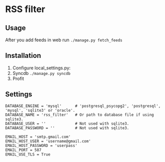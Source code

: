 RSS filter
====================

Usage
-----

After you add feeds in web run `./manage.py fetch_feeds`

Installation
------------

1. Configure local\_settings.py:
2. Syncdb `./manage.py syncdb`
3. Profit

Settings
--------

    DATABASE_ENGINE = 'mysql'      # 'postgresql_psycopg2', 'postgresql', 'mysql', 'sqlite3' or 'oracle'.
    DATABASE_NAME = 'rss_filter'   # Or path to database file if using sqlite3.
    DATABASE_USER = ''             # Not used with sqlite3.
    DATABASE_PASSWORD = ''         # Not used with sqlite3.

    EMAIL_HOST = 'smtp.gmail.com'
    EMAIL_HOST_USER = 'username@gmail.com'
    EMAIL_HOST_PASSWORD = 'userpass'
    EMAIL_PORT = 587
    EMAIL_USE_TLS = True
